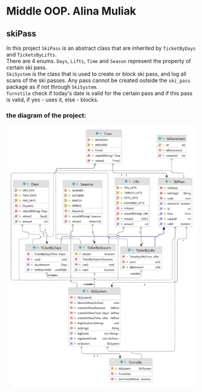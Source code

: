 # Middle OOP. Alina Muliak
## skiPass

In this project ```SkiPass``` is an abstract class that are inherited by ```TicketByDays``` and ```TicketsByLifts```.
</br>There are 4 enums. ```Days```, ```Lifts```, ```Time``` and ```Season``` represent the property of certain ski pass.
</br>```SkiSystem``` is the class that is used to create or block ski pass, and log all scans of the ski passes.
Any pass cannot be created outside the ```ski_pass``` package as if not through ```SkiSystem```. 
</br>```Turnstile``` check if today's date is valid for the certain pass and if this pass is valid, if yes - uses it, else - blocks.

### the diagram of the project:
![the diagram of project](diagram.png)
